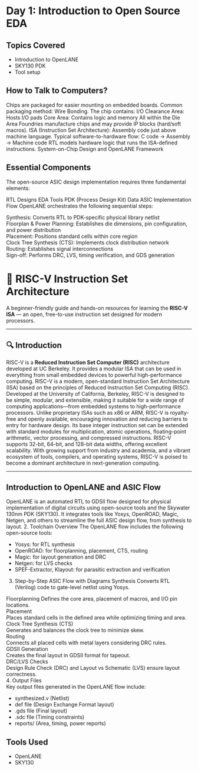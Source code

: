 # Day 1: Introduction to Open Source EDA

## Topics Covered
- Introduction to OpenLANE
- SKY130 PDK
- Tool setup
## How to Talk to Computers?
Chips are packaged for easier mounting on embedded boards. Common packaging method: Wire Bonding.
The chip contains:
I/O Clearance Area: Hosts I/O pads
Core Area: Contains logic and memory
All within the Die Area
Foundries manufacture chips and may provide IP blocks (hard/soft macros).
ISA (Instruction Set Architecture): Assembly code just above machine language.
Typical software-to-hardware flow:
C code → Assembly → Machine code
RTL models hardware logic that runs the ISA-defined instructions.
System-on-Chip Design and OpenLANE Framework


## Essential Components
The open-source ASIC design implementation requires three fundamental elements:

RTL Designs
EDA Tools
PDK (Process Design Kit) Data
ASIC Implementation Flow
OpenLANE orchestrates the following sequential steps:

Synthesis: Converts RTL to PDK-specific physical library netlist  
Floorplan & Power Planning: Establishes die dimensions, pin configuration, and power distribution  
Placement: Positions standard cells within core region  
Clock Tree Synthesis (CTS): Implements clock distribution network  
Routing: Establishes signal interconnections  
Sign-off: Performs DRC, LVS, timing verification, and GDS generation

# 🚀 RISC-V Instruction Set Architecture

A beginner-friendly guide and hands-on resources for learning the **RISC-V ISA** — an open, free-to-use instruction set designed for modern processors.

---


## 🔍 Introduction

RISC-V is a **Reduced Instruction Set Computer (RISC)** architecture developed at UC Berkeley. It provides a modular ISA that can be used in everything from small embedded devices to powerful high-performance computing. RISC-V is a modern, open-standard Instruction Set Architecture (ISA) based on the principles of Reduced Instruction Set Computing (RISC). Developed at the University of California, Berkeley, RISC-V is designed to be simple, modular, and extensible, making it suitable for a wide range of computing applications—from embedded systems to high-performance processors. Unlike proprietary ISAs such as x86 or ARM, RISC-V is royalty-free and openly available, encouraging innovation and reducing barriers to entry for hardware design. Its base integer instruction set can be extended with standard modules for multiplication, atomic operations, floating-point arithmetic, vector processing, and compressed instructions. RISC-V supports 32-bit, 64-bit, and 128-bit data widths, offering excellent scalability. With growing support from industry and academia, and a vibrant ecosystem of tools, compilers, and operating systems, RISC-V is poised to become a dominant architecture in next-generation computing.

---

## Introduction to OpenLANE and ASIC Flow
OpenLANE is an automated RTL to GDSII flow designed for physical implementation of digital circuits using open-source tools and the Skywater 130nm PDK (SKY130). It integrates tools like Yosys, OpenROAD, Magic, Netgen, and others to streamline the full ASIC design flow, from synthesis to layout.
2. Toolchain Overview
The OpenLANE flow includes the following open-source tools:
- Yosys: for RTL synthesis
- OpenROAD: for floorplanning, placement, CTS, routing
- Magic: for layout generation and DRC
- Netgen: for LVS checks
- SPEF-Extractor, Klayout: for parasitic extraction and verification
3. Step-by-Step ASIC Flow with Diagrams
Synthesis
Converts RTL (Verilog) code to gate-level netlist using Yosys.

Floorplanning
Defines the core area, placement of macros, and I/O pin locations.  
Placement  
Places standard cells in the defined area while optimizing timing and area.  
Clock Tree Synthesis (CTS)  
Generates and balances the clock tree to minimize skew.  
Routing  
Connects all placed cells with metal layers considering DRC rules.  
GDSII Generation  
Creates the final layout in GDSII format for tapeout.  
DRC/LVS Checks  
Design Rule Check (DRC) and Layout vs Schematic (LVS) ensure layout correctness.  
4. Output Files  
Key output files generated in the OpenLANE flow include:
- synthesized.v (Netlist)
- def file (Design Exchange Format layout)
- .gds file (Final layout)
- .sdc file (Timing constraints)
- reports/ (Area, timing, power reports)



## Tools Used
- OpenLANE
- SKY130


